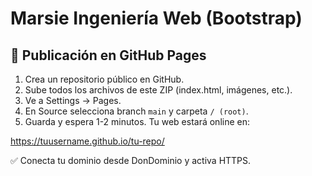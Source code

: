 
# Marsie Ingeniería Web (Bootstrap)

## 🚀 Publicación en GitHub Pages

1. Crea un repositorio público en GitHub.
2. Sube todos los archivos de este ZIP (index.html, imágenes, etc.).
3. Ve a Settings -> Pages.
4. En Source selecciona branch `main` y carpeta `/ (root)`.
5. Guarda y espera 1-2 minutos. Tu web estará online en:

https://tuusername.github.io/tu-repo/

✅ Conecta tu dominio desde DonDominio y activa HTTPS.
